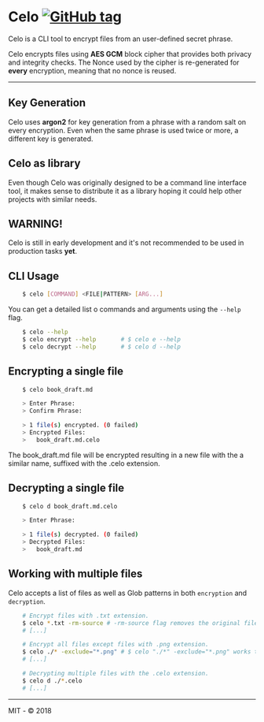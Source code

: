 # Celo [![GitHub tag](https://img.shields.io/github/tag/nullrocks/celo.svg)](https://github.com/nullrocks/celo/tree/master)

Celo is a CLI tool to encrypt files from an user-defined secret phrase.

Celo encrypts files using **AES GCM** block cipher that provides both privacy and integrity checks. 
The Nonce used by the cipher is re-generated for **every** encryption, meaning that no nonce is reused.

---

## Key Generation
Celo uses **argon2** for key generation from a phrase with a random salt on every encryption. 
Even when the same phrase is used twice or more, a different key is generated.

## Celo as library
Even though Celo was originally designed to be a command line interface tool,
it makes sense to distribute it as a library hoping it could help other projects with similar needs.

## WARNING! 
Celo is still in early development and it's not recommended to be used in production tasks **yet**.

## CLI Usage

```bash
    $ celo [COMMAND] <FILE|PATTERN> [ARG...]
```

You can get a detailed list o commands and arguments using the `--help` flag.
```bash
    $ celo --help
    $ celo encrypt --help       # $ celo e --help
    $ celo decrypt --help       # $ celo d --help
```


## Encrypting a single file

```bash
    $ celo book_draft.md

    > Enter Phrase:
    > Confirm Phrase:

    > 1 file(s) encrypted. (0 failed)    
    > Encrypted Files:
    >   book_draft.md.celo
```

The book_draft.md file will be encrypted resulting in a new file with the
a similar name, suffixed with the .celo extension.

## Decrypting a single file

```bash
    $ celo d book_draft.md.celo

    > Enter Phrase:

    > 1 file(s) decrypted. (0 failed)    
    > Decrypted Files:
    >   book_draft.md
```

## Working with multiple files

Celo accepts a list of files as well as Glob patterns in both `encryption` and `decryption`.

```bash
    # Encrypt files with .txt extension.
    $ celo *.txt -rm-source # -rm-source flag removes the original files after successful encryption.
    # [...]

    # Encrypt all files except files with .png extension.
    $ celo ./* -exclude="*.png" # $ celo "./*" -exclude="*.png" works too.
    # [...]

    # Decrypting multiple files with the .celo extension.
    $ celo d ./*.celo
    # [...]
```

---
MIT - © 2018

